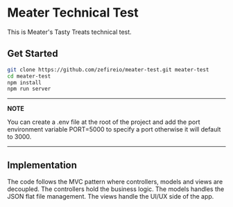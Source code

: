 # Meater Technical Test

This is Meater's Tasty Treats technical test.

## Get Started

```sh
git clone https://github.com/zefireio/meater-test.git meater-test
cd meater-test
npm install
npm run server
```
---
**NOTE**

You can create a .env file at the root of the project and add the port environment variable PORT=5000 to specify a port otherwise it will default to 3000.

---

## Implementation

The code follows the MVC pattern where controllers, models and views are decoupled. The controllers hold the business logic. The models handles the JSON flat file management. The views handle the UI/UX side of the app.



